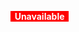 <span style="font-weight: bold; background-color: red; color: white">&nbsp;&nbsp;Unavailable&nbsp;&nbsp;</span>